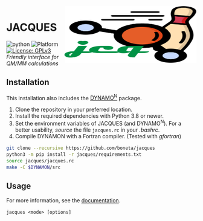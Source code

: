 <img width="350" height="150" src="./docs/jacques_logo.svg" align="right" />

# JACQUES

![python](https://img.shields.io/badge/python-3.8+-red.svg)
![Platform](https://img.shields.io/badge/platform-linux-lightgrey.svg)
[![License: GPLv3](https://img.shields.io/badge/license-GPLv3-blue.svg)](https://www.gnu.org/licenses/gpl-3.0) \
*Friendly interface for QM/MM calculations*

## Installation
This installation also includes the [DYNAMO<sup>N</sup>](https://github.com/boneta/dynamon) package.

1. Clone the repository in your preferred location.
2. Install the required dependencies with Python 3.8 or newer.
3. Set the environment variables of JACQUES (and DYNAMO<sup>N</sup>). For a better usability, *source* the file `jacques.rc` in your *.bashrc*.
4. Compile DYNAMON with a Fortran compiler. (Tested with *gfortran*)

```bash
git clone --recursive https://github.com/boneta/jacques
python3 -m pip install -r jacques/requirements.txt
source jacques/jacques.rc
make -C $DYNAMON/src
```

## Usage
For more information, see the [documentation](./docs/README.md).
```
jacques <mode> [options]
```
